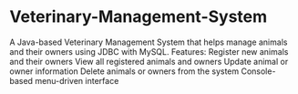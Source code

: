 # Veterinary-Management-System
A Java-based Veterinary Management System that helps manage animals and their owners using JDBC with MySQL.  Features:  Register new animals and their owners  View all registered animals and owners  Update animal or owner information  Delete animals or owners from the system  Console-based menu-driven interface
